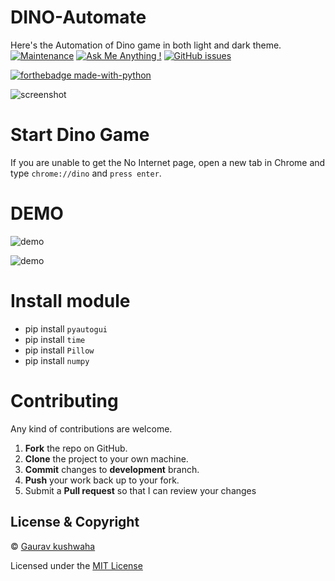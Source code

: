 # DINO-Automate
Here's the Automation of Dino game in both light and dark theme.  [![Maintenance](https://img.shields.io/badge/Maintained%3F-yes-green.svg)](https://GitHub.com/Naereen/StrapDown.js/graphs/commit-activity)  [![Ask Me Anything !](https://img.shields.io/badge/Ask%20me-anything-1abc9c.svg)](https://GitHub.com/Naereen/ama)  [![GitHub issues](https://img.shields.io/github/issues/Naereen/StrapDown.js.svg)](https://GitHub.com/Naereen/StrapDown.js/issues/)


[![forthebadge made-with-python](http://ForTheBadge.com/images/badges/made-with-python.svg)](https://www.python.org/) 

![screenshot](https://github.com/heykush/DINO-Automate/blob/master/unnamed.png?raw=true)

# Start Dino Game 
  If you are unable to get the No Internet page, open a new tab in Chrome and type `chrome://dino` and `press enter`.
 
 # DEMO
 ![demo](https://github.com/heykush/DINO-Automate/blob/master/ezgif.com-video-to-gif%20(1).gif?raw=true)
 
 ![demo](https://github.com/heykush/DINO-Automate/blob/master/ezgif.com-video-to-gif%20(2).gif?raw=true)
 
  
# Install module 

-  pip install `pyautogui`
-  pip install `time`
-  pip install `Pillow`
-  pip install `numpy`


Contributing
==========
Any kind of contributions are welcome.
1. **Fork** the repo on GitHub.
2. **Clone** the project to your own machine.
3. **Commit** changes to **development** branch.
4. **Push** your work back up to your fork.
5. Submit a **Pull request** so that I can review your changes

## License & Copyright
© [Gaurav kushwaha](https://heykush.github.io/)

Licensed under the [MIT License](License)
